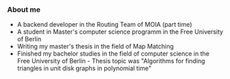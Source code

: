 ### About me

- A backend developer in the Routing Team of MOIA (part time)
- A student in Master's computer science programm in the Free University of Berlin
- Writing my master's thesis in the field of Map Matching
- Finished my bachelor studies in the field of computer science in the Free University of Berlin - Thesis topic was "Algorithms for finding triangles in unit disk graphs in polynomial time" 

